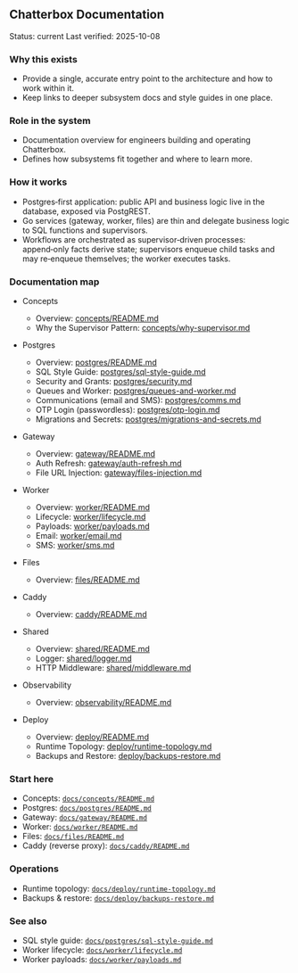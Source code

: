 ## Chatterbox Documentation

Status: current
Last verified: 2025-10-08

### Why this exists

- Provide a single, accurate entry point to the architecture and how to work within it.
- Keep links to deeper subsystem docs and style guides in one place.

### Role in the system

- Documentation overview for engineers building and operating Chatterbox.
- Defines how subsystems fit together and where to learn more.

### How it works

- Postgres‑first application: public API and business logic live in the database, exposed via PostgREST.
- Go services (gateway, worker, files) are thin and delegate business logic to SQL functions and supervisors.
- Workflows are orchestrated as supervisor‑driven processes: append‑only facts derive state; supervisors enqueue child tasks and may re‑enqueue themselves; the worker executes tasks.

### Documentation map

- Concepts

  - Overview: [concepts/README.md](concepts/README.md)
  - Why the Supervisor Pattern: [concepts/why-supervisor.md](concepts/why-supervisor.md)

- Postgres

  - Overview: [postgres/README.md](postgres/README.md)
  - SQL Style Guide: [postgres/sql-style-guide.md](postgres/sql-style-guide.md)
  - Security and Grants: [postgres/security.md](postgres/security.md)
  - Queues and Worker: [postgres/queues-and-worker.md](postgres/queues-and-worker.md)
  - Communications (email and SMS): [postgres/comms.md](postgres/comms.md)
  - OTP Login (passwordless): [postgres/otp-login.md](postgres/otp-login.md)
  - Migrations and Secrets: [postgres/migrations-and-secrets.md](postgres/migrations-and-secrets.md)

- Gateway

  - Overview: [gateway/README.md](gateway/README.md)
  - Auth Refresh: [gateway/auth-refresh.md](gateway/auth-refresh.md)
  - File URL Injection: [gateway/files-injection.md](gateway/files-injection.md)

- Worker

  - Overview: [worker/README.md](worker/README.md)
  - Lifecycle: [worker/lifecycle.md](worker/lifecycle.md)
  - Payloads: [worker/payloads.md](worker/payloads.md)
  - Email: [worker/email.md](worker/email.md)
  - SMS: [worker/sms.md](worker/sms.md)

- Files

  - Overview: [files/README.md](files/README.md)

- Caddy

  - Overview: [caddy/README.md](caddy/README.md)

- Shared

  - Overview: [shared/README.md](shared/README.md)
  - Logger: [shared/logger.md](shared/logger.md)
  - HTTP Middleware: [shared/middleware.md](shared/middleware.md)

- Observability

  - Overview: [observability/README.md](observability/README.md)

- Deploy
  - Overview: [deploy/README.md](deploy/README.md)
  - Runtime Topology: [deploy/runtime-topology.md](deploy/runtime-topology.md)
  - Backups and Restore: [deploy/backups-restore.md](deploy/backups-restore.md)

### Start here

- Concepts: [`docs/concepts/README.md`](concepts/README.md)
- Postgres: [`docs/postgres/README.md`](postgres/README.md)
- Gateway: [`docs/gateway/README.md`](gateway/README.md)
- Worker: [`docs/worker/README.md`](worker/README.md)
- Files: [`docs/files/README.md`](files/README.md)
- Caddy (reverse proxy): [`docs/caddy/README.md`](caddy/README.md)

### Operations

- Runtime topology: [`docs/deploy/runtime-topology.md`](deploy/runtime-topology.md)
- Backups & restore: [`docs/deploy/backups-restore.md`](deploy/backups-restore.md)

### See also

- SQL style guide: [`docs/postgres/sql-style-guide.md`](postgres/sql-style-guide.md)
- Worker lifecycle: [`docs/worker/lifecycle.md`](worker/lifecycle.md)
- Worker payloads: [`docs/worker/payloads.md`](worker/payloads.md)
